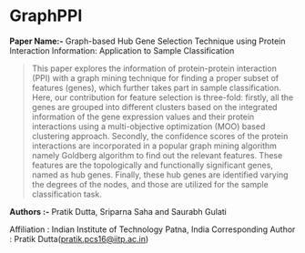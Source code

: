 # GraphPPI


<b>Paper Name:-</b> Graph-based Hub Gene Selection Technique using Protein Interaction Information: Application to  Sample Classification
>This paper explores the information of protein-protein interaction (PPI) with a graph mining technique for finding a proper subset of features (genes), which further takes part in sample classification. Here, our contribution for feature selection is three-fold: firstly, all the genes are grouped into different clusters based on the integrated information of the gene expression values and their protein interactions using a multi-objective optimization (MOO) based clustering approach. Secondly, the confidence scores of the protein interactions are incorporated in a popular graph mining algorithm namely Goldberg algorithm to find out the relevant features. These features are the topologically and functionally significant genes, named as hub genes. Finally, these hub genes are identified varying the degrees of the nodes, and those are utilized for the sample classification task.

<b>Authors :-</b> Pratik Dutta, Sriparna Saha and Saurabh Gulati

Affiliation : Indian Institute of Technology Patna, India
Corresponding Author : Pratik Dutta(pratik.pcs16@iitp.ac.in)
